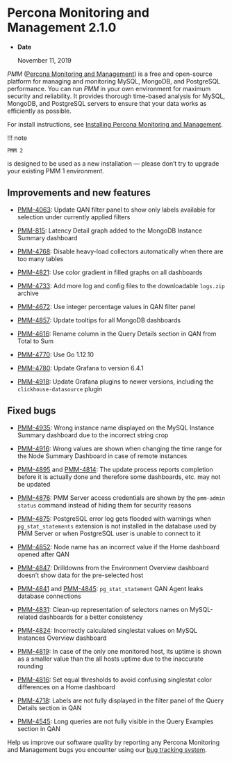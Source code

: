 # Percona Monitoring and Management 2.1.0

* **Date**

    November 11, 2019

*PMM* ([Percona Monitoring and Management](/)) is a free and open-source platform for managing and monitoring MySQL, MongoDB, and PostgreSQL performance. You can run *PMM* in your own environment for maximum security and reliability. It provides thorough time-based analysis for MySQL, MongoDB, and PostgreSQL servers to ensure that your data works as efficiently as possible.

For install instructions, see [Installing Percona Monitoring and Management](/install/).

!!! note

    PMM 2
is designed to be used as a new installation — please don’t try to upgrade
your existing PMM 1 environment.

## Improvements and new features

* [PMM-4063](https://jira.percona.com/browse/PMM-4063): Update QAN filter panel to show only labels available for
selection under currently applied filters

* [PMM-815](https://jira.percona.com/browse/PMM-815): Latency Detail graph added to the MongoDB Instance Summary
dashboard

* [PMM-4768](https://jira.percona.com/browse/PMM-4768): Disable heavy-load collectors automatically when there are too
many tables

* [PMM-4821](https://jira.percona.com/browse/PMM-4821): Use color gradient in filled graphs on all dashboards

* [PMM-4733](https://jira.percona.com/browse/PMM-4733): Add more log and config files to the downloadable `logs.zip`
archive

* [PMM-4672](https://jira.percona.com/browse/PMM-4672): Use integer percentage values in QAN filter panel

* [PMM-4857](https://jira.percona.com/browse/PMM-4857): Update tooltips for all MongoDB dashboards

* [PMM-4616](https://jira.percona.com/browse/PMM-4616): Rename column in the Query Details section in QAN from Total
to Sum

* [PMM-4770](https://jira.percona.com/browse/PMM-4770): Use Go 1.12.10

* [PMM-4780](https://jira.percona.com/browse/PMM-4780): Update Grafana to version 6.4.1

* [PMM-4918](https://jira.percona.com/browse/PMM-4918): Update Grafana plugins to newer versions, including the
`clickhouse-datasource` plugin

## Fixed bugs

* [PMM-4935](https://jira.percona.com/browse/PMM-4935): Wrong instance name displayed on the MySQL Instance Summary
dashboard due to the incorrect string crop

* [PMM-4916](https://jira.percona.com/browse/PMM-4916): Wrong values are shown when changing the time range for the
Node Summary Dashboard in case of remote instances

* [PMM-4895](https://jira.percona.com/browse/PMM-4895) and [PMM-4814](https://jira.percona.com/browse/PMM-4814): The update process reports completion before
it is actually done and therefore some dashboards, etc. may not be updated

* [PMM-4876](https://jira.percona.com/browse/PMM-4876): PMM Server access credentials are shown by the
`pmm-admin status` command instead of hiding them for security reasons

* [PMM-4875](https://jira.percona.com/browse/PMM-4875): PostgreSQL error log gets flooded with warnings when
`pg_stat_statements` extension is not installed in the database used by PMM
Server or when PostgreSQL user is unable to connect to it

* [PMM-4852](https://jira.percona.com/browse/PMM-4852): Node name has an incorrect value if the Home dashboard opened
after QAN

* [PMM-4847](https://jira.percona.com/browse/PMM-4847): Drilldowns from the Environment Overview dashboard doesn’t
show data for the pre-selected host

* [PMM-4841](https://jira.percona.com/browse/PMM-4841) and [PMM-4845](https://jira.percona.com/browse/PMM-4845): `pg_stat_statement` QAN Agent leaks
database connections

* [PMM-4831](https://jira.percona.com/browse/PMM-4831): Clean-up representation of selectors names on MySQL-related
dashboards for a better consistency

* [PMM-4824](https://jira.percona.com/browse/PMM-4824): Incorrectly calculated singlestat values on MySQL Instances
Overview dashboard

* [PMM-4819](https://jira.percona.com/browse/PMM-4819): In case of the only one monitored host, its uptime is shown
as a smaller value than the all hosts uptime due to the inaccurate rounding

* [PMM-4816](https://jira.percona.com/browse/PMM-4816): Set equal thresholds to avoid confusing singlestat color
differences on a Home dashboard

* [PMM-4718](https://jira.percona.com/browse/PMM-4718): Labels are not fully displayed in the filter panel of the
Query Details section in QAN

* [PMM-4545](https://jira.percona.com/browse/PMM-4545): Long queries are not fully visible in the Query Examples
section in QAN

Help us improve our software quality by reporting any Percona Monitoring and Management bugs you encounter using our [bug tracking system](https://jira.percona.com/secure/Dashboard.jspa).
